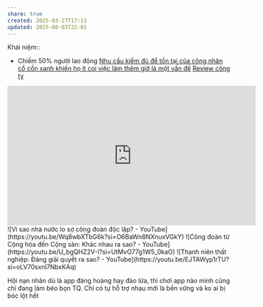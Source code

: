 ```yaml
---
share: true
created: 2025-03-27T17:13
updated: 2025-08-03T22:01
---
```

Khái niệm:: 
- Chiếm 50% người lao động
[Nhu cầu kiếm đủ để tồn tại của công nhân cổ cồn xanh khiến họ ít coi việc làm thêm giờ là một vấn đề](../../%E2%9A%A1Hi%E1%BB%83u%20bi%E1%BA%BFt%20s%C3%A2u/Ki%E1%BA%BFm%20ti%E1%BB%81n/L%C3%A0m%20thu%C3%AA/C%C3%B4ng%20%C4%91o%C3%A0n/Nhu%20c%E1%BA%A7u%20ki%E1%BA%BFm%20%C4%91%E1%BB%A7%20%C4%91%E1%BB%83%20t%E1%BB%93n%20t%E1%BA%A1i%20c%E1%BB%A7a%20c%C3%B4ng%20nh%C3%A2n%20c%E1%BB%95%20c%E1%BB%93n%20xanh%20khi%E1%BA%BFn%20h%E1%BB%8D%20%C3%ADt%20coi%20vi%E1%BB%87c%20l%C3%A0m%20th%C3%AAm%20gi%E1%BB%9D%20l%C3%A0%20m%E1%BB%99t%20v%E1%BA%A5n%20%C4%91%E1%BB%81.md)
[Review công ty](../../%F0%9F%93%9CT%C3%A0i%20nguy%C3%AAn/V%C3%AC%20ng%C6%B0%E1%BB%9Di%20y%E1%BA%BFu%20th%E1%BA%BF/V%C3%AC%20ng%C6%B0%E1%BB%9Di%20lao%20%C4%91%E1%BB%99ng/Review%20c%C3%B4ng%20ty.md)

<iframe width="560" height="315" src="https://www.youtube.com/embed/_coyWUXt-wk?si=nAyrd1UUbrpMOubO" title="YouTube video player" frameborder="0" allow="accelerometer; autoplay; clipboard-write; encrypted-media; gyroscope; picture-in-picture; web-share" referrerpolicy="strict-origin-when-cross-origin" allowfullscreen></iframe>
![Vì sao nhà nước lo sợ công đoàn độc lập? - YouTube](https://youtu.be/Wq8wbXTbG6k?si=O6BaWn8NXnuxVGkY)
![Công đoàn từ Cộng hòa đến Cộng sản: Khác nhau ra sao? - YouTube](https://youtu.be/U_bgQHZ2V-I?si=UtMvO77g1W5_0kaO)
![Thanh niên thất nghiệp: Đảng giải quyết ra sao? - YouTube](https://youtu.be/EJTAWyp1rTU?si=oLV70sxnl7NbxKAq)

Hội nạn nhân 
dù là app đàng hoàng hay đào lửa, thì chơi app nào mình cũng chỉ đang làm béo bọn TQ. Chỉ có tự hỗ trợ nhau mới là bền vững và ko ai bị bóc lột hết